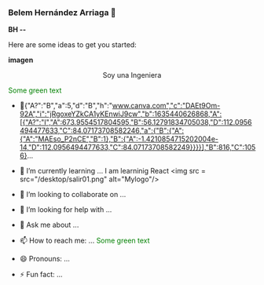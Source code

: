 ### Belem Hernández Arriaga 👋


**BH --**


Here are some ideas to get you started:

**imagen**
<p align="center">
Soy una Ingeniera
</p>
<font color="green"> Some green text </font>



- 🔭{"A?":"B","a":5,"d":"B","h":"www.canva.com","c":"DAEt9Om-92A","i":"jRgoxeYZkCA1yKEnwiJ9cw","b":1635440626868,"A":[{"A?":"I","A":673.9554517804595,"B":56.12791834705038,"D":112.0956494477633,"C":84.07173708582246,"a":{"B":{"A":{"A":"MAEso_P2nCE","B":1},"B":{"A":-1.4210854715202004e-14,"D":112.0956494477633,"C":84.07173708582249}}}}],"B":816,"C":1056}...
- 🌱 I’m currently learning ...
I am learninig React
<img src = src="/desktop/salir01.png" alt="Mylogo"/>

- 👯 I’m looking to collaborate on ...
- 🤔 I’m looking for help with ...
- 💬 Ask me about ...
- 📫 How to reach me: ...
<font color="green"> Some green text </font>
- 😄 Pronouns: ...
- ⚡ Fun fact: ...

